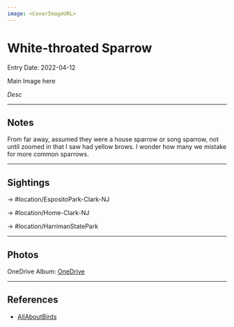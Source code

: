 ```yaml
---
image: <CoverImageURL>
---
```


# White-throated Sparrow
Entry Date: 2022-04-12


Main Image here

*Desc*

---------------------------------------------------------------
## Notes
From far away, assumed they were a house sparrow or song sparrow, not until zoomed in that I saw had yellow brows. I wonder how many we mistake for more common sparrows.

---------------------------------------------------------------
## Sightings

-> #location/EspositoPark-Clark-NJ 

-> #location/Home-Clark-NJ 

-> #location/HarrimanStatePark 

---------------------------------------------------------------
## Photos
OneDrive Album: [OneDrive](https://1drv.ms/u/s!AvaIuMdCo_w-z2NOQzf3AVS8Y2vH?e=lE9JQP)

---------------------------------------------------------------
## References
- [AllAboutBirds](https://www.allaboutbirds.org/guide/White-throated_Sparrow/overview)